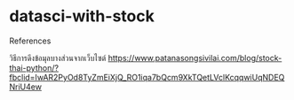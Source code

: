 # datasci-with-stock

References

วิธีการดึงข้อมุลบางส่วนจากเว็บไซต์
https://www.patanasongsivilai.com/blog/stock-thai-python/?fbclid=IwAR2PyOd8TyZmEiXjQ_RO1iqa7bQcm9XkTQetLVclKcqqwiUqNDEQNriU4ew
